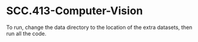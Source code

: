 # SCC.413-Computer-Vision
To run, change the data directory to the location of the extra datasets, then run all the code.
